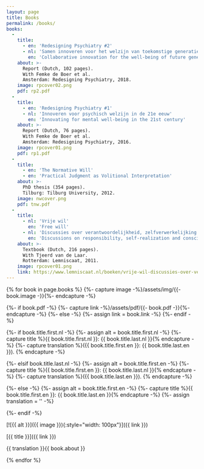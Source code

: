 ```yaml
---
layout: page
title: Books
permalink: /books/
books:
  -
    title:
      - en: 'Redesigning Psychiatry #2'
      - nl: 'Samen innoveren voor het welzijn van toekomstige generaties'
        en: 'Collaborative innovation for the well-being of future generations'
    about: >-
      Report (Dutch, 102 pages).
      With Femke de Boer et al.
      Amsterdam: Redesigning Psychiatry, 2018.    
    image: rpcover02.png
    pdf: rp2.pdf
  -
    title:
      - en: 'Redesigning Psychiatry #1'
      - nl: 'Innoveren voor psychisch welzijn in de 21e eeuw'
        en: 'Innovating for mental well-being in the 21st century'
    about: >-
      Report (Dutch, 76 pages).
      With Femke de Boer et al.
      Amsterdam: Redesigning Psychiatry, 2016.
    image: rpcover01.png
    pdf: rp1.pdf
  -
    title:
      - en: 'The Normative Will'
      - en: 'Practical Judgment as Volitional Interpretation'
    about: >-
      PhD thesis (354 pages).
      Tilburg: Tilburg University, 2012.
    image: nwcover.png
    pdf: tnw.pdf
  -
    title:
      - nl: 'Vrije wil'
        en: 'Free will'
      - nl: 'Discussies over verantwoordelijkheid, zelfverwerkelijking en bewustzijn'
        en: 'Discussions on responsibility, self-realization and consciousness'
    about: >-
      Textbook (Dutch, 216 pages).
      With Tjeerd van de Laar.
      Rotterdam: Lemniscaat, 2011.
    image: rpcover01.png
    link: https://www.lemniscaat.nl/boeken/vrije-wil-discussies-over-verantwoordelijkheid-zelfverwerkelijking-en-bewustzijn/
---
```


{% for book in page.books %}
  {%- capture image -%}/assets/img/{{- book.image -}}{%- endcapture -%}

  {%- if book.pdf -%}
    {%- capture link -%}/assets/pdf/{{- book.pdf -}}{%- endcapture -%}
  {%- else -%}
    {%- assign link = book.link -%}
  {%- endif -%}

  {%- if book.title.first.nl -%}
    {%- assign alt = book.title.first.nl -%}
    {%- capture title %}<span lang="nl">{{ book.title.first.nl }}: {{ book.title.last.nl }}</span>{% endcapture -%}
    {%- capture translation %}({{ book.title.first.en }}: {{ book.title.last.en }}). {% endcapture -%}

  {%- elsif book.title.last.nl -%}
    {%- assign alt = book.title.first.en -%}
    {%- capture title %}{{ book.title.first.en }}: <span lang="nl">{{ book.title.last.nl }}</span>{% endcapture -%}
    {%- capture translation %}({{ book.title.last.en }}). {% endcapture -%}

  {%- else -%}
    {%- assign alt = book.title.first.en -%}
    {%- capture title %}{{ book.title.first.en }}: {{ book.title.last.en }}{% endcapture -%}
    {%- assign translation = '' -%}

  {%- endif -%}

[![{{ alt }}]({{ image }}){:style="width: 100px"}]({{ link }})

[{{ title }}]({{ link }})

{{ translation }}{{ book.about }}

{% endfor %}
